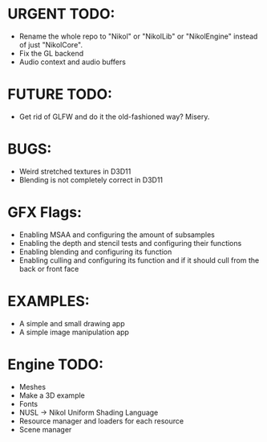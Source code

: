 # URGENT TODO: 
- Rename the whole repo to "Nikol" or "NikolLib" or "NikolEngine" instead of just "NikolCore".
- Fix the GL backend
- Audio context and audio buffers

# FUTURE TODO: 
- Get rid of GLFW and do it the old-fashioned way? Misery.

# BUGS: 
- Weird stretched textures in D3D11
- Blending is not completely correct in D3D11

# GFX Flags: 
- Enabling MSAA and configuring the amount of subsamples 
- Enabling the depth and stencil tests and configuring their functions 
- Enabling blending and configuring its function 
- Enabling culling and configuring its function and if it should cull from the back or front face 

# EXAMPLES: 
- A simple and small drawing app
- A simple image manipulation app

# Engine TODO:
- Meshes
- Make a 3D example
- Fonts 
- NUSL -> Nikol Uniform Shading Language
- Resource manager and loaders for each resource
- Scene manager
